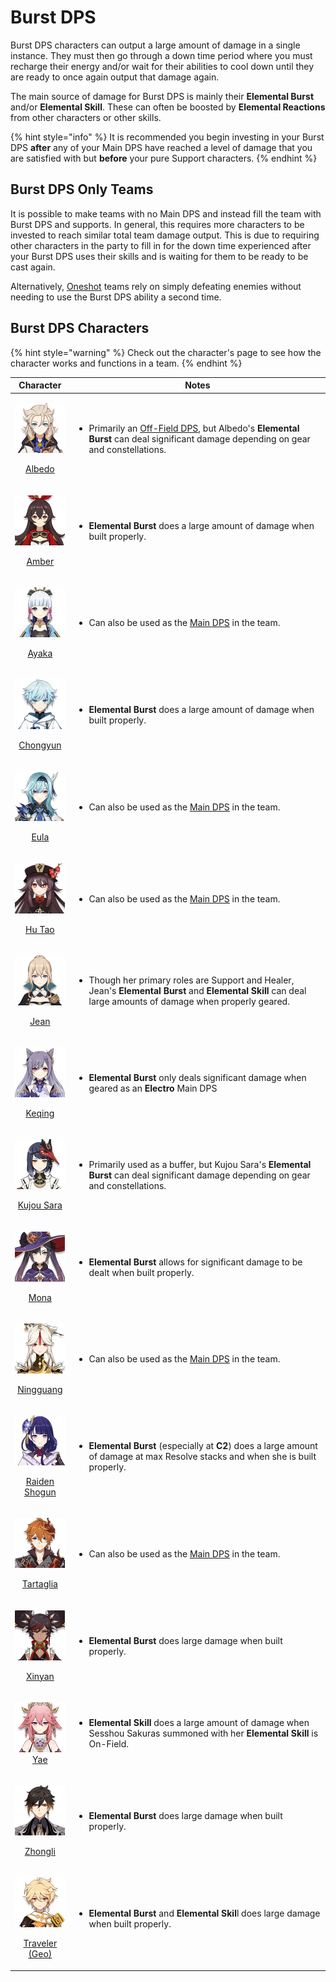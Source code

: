 # Burst DPS

Burst DPS characters can output a large amount of damage in a single instance. They must then go through a down time period where you must recharge their energy and/or wait for their abilities to cool down until they are ready to once again output that damage again.

The main source of damage for Burst DPS is mainly their **Elemental Burst** and/or **Elemental Skill**. These can often be boosted by **Elemental Reactions** from other characters or other skills.

{% hint style="info" %}
It is recommended you begin investing in your Burst DPS **after** any of your Main DPS have reached a level of damage that you are satisfied with but **before** your pure Support characters.
{% endhint %}

## Burst DPS Only Teams

It is possible to make teams with no Main DPS and instead fill the team with Burst DPS and supports. In general, this requires more characters to be invested to reach similar total team damage output. This is due to requiring other characters in the party to fill in for the down time experienced after your Burst DPS uses their skills and is waiting for them to be ready to be cast again.

Alternatively, [Oneshot](../teams/oneshot.md) teams rely on simply defeating enemies without needing to use the Burst DPS ability a second time.

## Burst DPS Characters

{% hint style="warning" %}
Check out the character's page to see how the character works and functions in a team.
{% endhint %}

|                                                                                  Character                                                                                  | Notes                                                                                                                                                                                                  |
| :-------------------------------------------------------------------------------------------------------------------------------------------------------------------------: | ------------------------------------------------------------------------------------------------------------------------------------------------------------------------------------------------------ |
|              <p><img src="../.gitbook/assets/ui_avataricon_albedo.png" alt="" data-size="original"></p><p><a href="../characters/geo/albedo.md">Albedo</a></p>              | <ul><li>Primarily an <a href="off-field-dps.md">Off-Field DPS</a>, but Albedo's <strong>Elemental Burst</strong> can deal significant damage depending on gear and constellations.</li></ul>           |
|               <p><img src="../.gitbook/assets/ui_avataricon_amber.png" alt="" data-size="original"></p><p><a href="../characters/pyro/amber.md">Amber</a></p>               | <ul><li><strong>Elemental Burst</strong> does a large amount of damage when built properly.</li></ul>                                                                                                  |
|                          <p><img src="../.gitbook/assets/ui_avataricon_ayaka.png" alt=""></p><p><a href="../characters/cryo/ayaka.md">Ayaka</a></p>                         | <ul><li>Can also be used as the <a href="main-dps.md">Main DPS</a> in the team.</li></ul>                                                                                                              |
|           <p><img src="../.gitbook/assets/ui_avataricon_chongyun.png" alt="" data-size="original"></p><p><a href="../characters/cryo/chongyun.md">Chongyun</a></p>          | <ul><li><strong>Elemental Burst</strong> does a large amount of damage when built properly.</li></ul>                                                                                                  |
|                 <p><img src="../.gitbook/assets/ui_avataricon_eula.png" alt="" data-size="original"></p><p><a href="../characters/cryo/eula.md">Eula</a></p>                | <ul><li>Can also be used as the <a href="main-dps.md">Main DPS</a> in the team.</li></ul>                                                                                                              |
|              <p><img src="../.gitbook/assets/ui_avataricon_hutao.png" alt="" data-size="original"></p><p><a href="../characters/pyro/hu-tao.md">Hu Tao</a></p>              | <ul><li>Can also be used as the <a href="main-dps.md">Main DPS</a> in the team.</li></ul>                                                                                                              |
|                <p><img src="../.gitbook/assets/ui_avataricon_jean.png" alt="" data-size="original"></p><p><a href="../characters/anemo/jean.md">Jean</a></p>                | <ul><li>Though her primary roles are Support and Healer, Jean's <strong>Elemental Burst</strong> and <strong>Elemental Skill</strong> can deal large amounts of damage when properly geared.</li></ul> |
|            <p><img src="../.gitbook/assets/ui_avataricon_keqing.png" alt="" data-size="original"></p><p><a href="../characters/electro/keqing.md">Keqing</a></p>            | <ul><li><strong>Elemental Burst</strong> only deals significant damage when geared as an <strong>Electro</strong> Main DPS</li></ul>                                                                   |
|         <p><img src="../.gitbook/assets/ui_avataricon_sara.png" alt="" data-size="original"></p><p><a href="../characters/electro/kujou-sara.md">Kujou Sara</a></p>         | <ul><li>Primarily used as a buffer, but Kujou Sara's <strong>Elemental Burst</strong> can deal significant damage depending on gear and constellations.</li></ul>                                      |
|                <p><img src="../.gitbook/assets/ui_avataricon_mona.png" alt="" data-size="original"></p><p><a href="../characters/hydro/mona.md">Mona</a></p>                | <ul><li><strong>Elemental Burst</strong> allows for significant damage to be dealt when built properly.</li></ul>                                                                                      |
|          <p><img src="../.gitbook/assets/ui_avataricon_ningguang.png" alt="" data-size="original"></p><p><a href="../characters/geo/ningguang.md">Ningguang</a></p>         | <ul><li>Can also be used as the <a href="main-dps.md">Main DPS</a> in the team.</li></ul>                                                                                                              |
| <p><img src="../.gitbook/assets/ui_avataricon_raiden_shougun.png" alt="" data-size="original"></p><p><a href="../characters/electro/raiden-shogun.md">Raiden Shogun</a></p> | <ul><li><strong>Elemental Burst</strong> (especially at <strong>C2</strong>) does a large amount of damage at max Resolve stacks and when she is built properly.</li></ul>                             |
|         <p><img src="../.gitbook/assets/ui_avataricon_tartaglia.png" alt="" data-size="original"></p><p><a href="../characters/hydro/tartaglia.md">Tartaglia</a></p>        | <ul><li>Can also be used as the <a href="main-dps.md">Main DPS</a> in the team.</li></ul>                                                                                                              |
|              <p><img src="../.gitbook/assets/ui_avataricon_xinyan.png" alt="" data-size="original"></p><p><a href="../characters/pyro/xinyan.md">Xinyan</a></p>             | <ul><li><strong>Elemental Burst</strong> does large damage when built properly.</li></ul>                                                                                                              |
|                             <p><img src="../.gitbook/assets/ui_avataricon_yae.png" alt=""><br><a href="../characters/electro/yae.md">Yae</a></p>                            | <ul><li><strong>Elemental Skill</strong> does a large amount of damage when Sesshou Sakuras summoned with her <strong>Elemental Skill</strong> is On-Field.</li></ul>                                  |
|             <p><img src="../.gitbook/assets/ui_avataricon_zhongli.png" alt="" data-size="original"></p><p><a href="../characters/geo/zhongli.md">Zhongli</a></p>            | <ul><li><strong>Elemental Burst</strong> does large damage when built properly.</li></ul>                                                                                                              |
|    <p><img src="../.gitbook/assets/ui_avataricon_traveler_geo.png" alt="" data-size="original"></p><p><a href="../characters/geo/traveler-geo.md">Traveler (Geo)</a></p>    | <ul><li><strong>Elemental Burst</strong> and <strong>Elemental Skil</strong>l does large damage when built properly.</li></ul>                                                                         |
